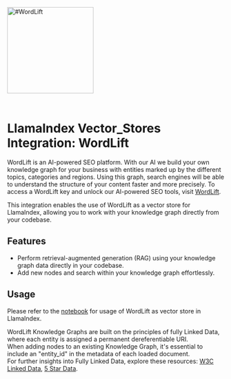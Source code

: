 <picture>
  <img alt="#WordLift" width="200" src="https://eacn2n47zot.exactdn.com/wp-content/uploads/2022/12/logo.svg" style="margin-bottom: 25px;">
</picture>

# LlamaIndex Vector_Stores Integration: WordLift

WordLift is an AI-powered SEO platform. With our AI we build your own knowledge graph for your business with entities marked up by the different topics, categories and regions. Using this graph, search engines will be able to understand the structure of your content faster and more precisely. To access a WordLift key and unlock our AI-powered SEO tools, visit [WordLift](https://wordlift.io/).

This integration enables the use of WordLift as a vector store for LlamaIndex, allowing you to work with your knowledge graph directly from your codebase.

## Features

- Perform retrieval-augmented generation (RAG) using your knowledge graph data directly in your codebase.
- Add new nodes and search within your knowledge graph effortlessly.

## Usage

Please refer to the [notebook](./examples/wordlift_vector_store_demo.ipynb) for usage of WordLift as vector store in LlamaIndex.

WordLift Knowledge Graphs are built on the principles of fully Linked Data, where each entity is assigned a permanent dereferentiable URI.\
When adding nodes to an existing Knowledge Graph, it's essential to include an "entity_id" in the metadata of each loaded document.\
For further insights into Fully Linked Data, explore these resources:
[W3C Linked Data](https://www.w3.org/DesignIssues/LinkedData.html),
[5 Star Data](https://5stardata.info/en/).
